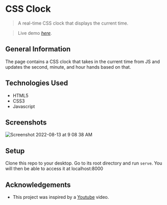 # CSS Clock
> A real-time CSS clock that displays the current time.

> Live demo [_here_](https://impriyashankar.github.io/Real-time-Clock/). 


## General Information
The page contains a CSS clock that takes in the current time from JS and updates the second, minute, and hour hands based on that. 


## Technologies Used
- HTML5
- CSS3
- Javascript



## Screenshots

![Screenshot 2022-08-13 at 9 08 38 AM](https://user-images.githubusercontent.com/20161096/184473087-0eff30d7-7e97-47fb-9c64-9efd0f7bf709.png)


## Setup

Clone this repo to your desktop. Go to its root directory and run `serve`. You will then be able to access it at localhost:8000

## Acknowledgements
- This project was inspired by a [Youtube](https://www.youtube.com/watch?v=xu87YWbr4X0) video.

